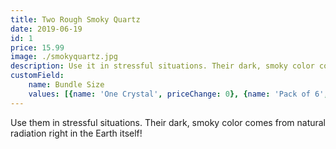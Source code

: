 ```yaml
---
title: Two Rough Smoky Quartz
date: 2019-06-19
id: 1
price: 15.99
image: ./smokyquartz.jpg
description: Use it in stressful situations. Their dark, smoky color comes from natural radiation right in the Earth itself!
customField: 
    name: Bundle Size
    values: [{name: 'One Crystal', priceChange: 0}, {name: 'Pack of 6', priceChange: 69.99}, {name: 'Pack of 12', priceChange: 137.99}]
---
```


Use them in stressful situations. Their dark, smoky color comes from natural radiation right in the Earth itself!